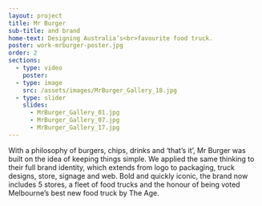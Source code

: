 ```yaml
---
layout: project
title: Mr Burger
sub-title: and brand
home-text: Designing Australia’s<br>favourite food truck.
poster: work-mrburger-poster.jpg
order: 2
sections:
  - type: video
    poster:
  - type: image
    src: /assets/images/MrBurger_Gallery_18.jpg
  - type: slider
    slides:
      - MrBurger_Gallery_01.jpg
      - MrBurger_Gallery_07.jpg
      - MrBurger_Gallery_17.jpg
---
```


With a philosophy of burgers, chips, drinks and ‘that’s it’, Mr Burger was built on the idea of keeping things simple. We applied the same thinking to their full brand identity, which extends from logo to packaging, truck designs, store, signage and web. Bold and quickly iconic, the brand now includes 5 stores, a fleet of food trucks and the honour of being voted Melbourne’s best new food truck by The Age.
